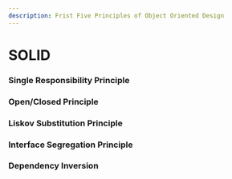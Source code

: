```yaml
---
description: Frist Five Principles of Object Oriented Design
---
```


# SOLID

### Single Responsibility Principle

### Open/Closed Principle

### Liskov Substitution Principle

### Interface Segregation Principle

### Dependency Inversion
